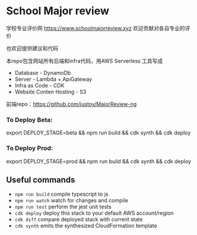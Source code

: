 # School Major review

学校专业评价网 https://www.schoolmajorreview.xyz 欢迎贡献对各自专业的评价

也欢迎提供建议和代码

本repo包含网站所有后端和infra代码，用AWS Serverless 工具写成

* Database - DynamoDb
* Server - Lambda + ApiGateway
* Infra as Code - CDK
* Website Conten Hosting - S3



前端repo：https://github.com/justoy/MajorReview-ng

### To Deploy Beta:
export DEPLOY_STAGE=beta && npm run build && cdk synth && cdk deploy

### To Deploy Prod:
export DEPLOY_STAGE=prod && npm run build && cdk synth && cdk deploy


## Useful commands

 * `npm run build`   compile typescript to js
 * `npm run watch`   watch for changes and compile
 * `npm run test`    perform the jest unit tests
 * `cdk deploy`      deploy this stack to your default AWS account/region
 * `cdk diff`        compare deployed stack with current state
 * `cdk synth`       emits the synthesized CloudFormation template
